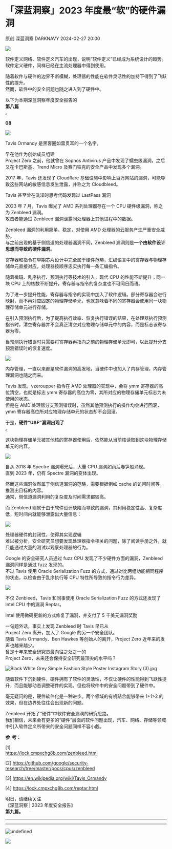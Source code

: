 #  「深蓝洞察」2023 年度最“软”的硬件漏洞   
原创 深蓝洞察  DARKNAVY   2024-02-27 20:00  
  
![](https://mmbiz.qpic.cn/sz_mmbiz_png/6aFicjrXnvgiaEib8aWzNjUo6aIhjMTbe4nNolDABpAMoeHxgkao7uibjiaBRcew2WIGVEsf5DWzhebZOEcplAOLn6Q/640?wx_fmt=png&from=appmsg "")  
  
[](http://mp.weixin.qq.com/s?__biz=MzkyMjM5MTk3NQ==&mid=2247485473&idx=1&sn=dac56a776c57366e00cf5b7217c74a4c&chksm=c1f44ce9f683c5ffb68f9b26d16d4ac769e732df0b4d473685d25e15343f40087dfff27749e4&scene=21#wechat_redirect)  
  
  
软件定义网络、软件定义汽车的出现，说明“软件定义”已经成为系统设计的趋势。软件定义硬件，同样已经在主流处理器中得到使用。  
  
  
随着软件与硬件的边界不断模糊，处理器的性能在软件灵活性的加持下得到了飞跃性的提升。  
然而，软件中的安全问题也随之进入到了硬件中。  
  
  
以下为本期深蓝洞察年度安全报告的  
**第八篇**  
。  
  
  
**08**  
  
  
  
  
![](https://mmbiz.qpic.cn/sz_mmbiz_png/6aFicjrXnvghWzd8ShKR6nWmAYFPMPODHvwziaib7SHwYgyJvcNVkxsibYDfdBkYAd8c7ibVkZBh5tqX4baoRFojGlQ/640?wx_fmt=png&from=appmsg "")  
  
  
Tavis Ormandy 是黑客圈如雷贯耳的一个名字。  
  
  
早在他作为创始成员组建   
Project Zero 之前，他就曾在 Sophos Antivirus 产品中发现了蠕虫级漏洞，之后  
又在卡巴斯基、Trend Micro 及赛门铁克的安全产品中发现多个漏洞。  
  
  
2017 年，Tavis 还发现了 Cloudflare 基础设施中影响上百万网站的漏洞，可能导致这些网站的敏感信息发生泄露，并称之为 Cloudbleed。  
  
  
  
Tavis 甚至曾在洗澡时思考代码发现过 LastPass 漏洞  
  
  
2023 年 7 月，Tavis 曝光了 AMD 系列处理器存在一个 CPU 硬件级漏洞，称之为 Zenbleed 漏洞。  
攻击者能通过 Zenbleed 漏洞泄露同处理器上其他进程中的数据。  
  
  
Zenbleed 漏洞的利用简单、稳定，对使用 AMD 处理器的云服务产生严重安全威胁。  
与之前出现的基于侧信道的处理器漏洞不同，Zenbleed 漏洞则是**一个由软件设计思想而导致的硬件漏洞**。  
  
  
寄存器和指令在早期芯片设计中完全属于硬件范畴，汇编语言中的寄存器与物理存储单元直接对应，处理器按顺序忠实执行每一条汇编指令。  
  
  
随着微码、乱序执行、预测执行等技术的引入，现代 CPU 的性能不断提升；同一块 CPU 上的核数不断提升，寄存器与指令的复杂度也不可同日而语。  
  
  
为了进一步提升性能，寄存器与指令的实现中加入了软件逻辑。部分寄存器会进行映射，而不再对应固定的物理存储单元，也就意味着不同的寄存器会使用同一块物理存储单元进行存储。  
  
  
在引入预测执行后，为了提高执行效率、恢复执行错误的结果，在处理器执行预测指令时，清空寄存器并不会真正清空对应物理存储单元中的内容，而是标志该寄存器为零。  
  
  
当预测执行错误时只需要将寄存器再指向之前的物理存储单元即可，以此提升分支预测错误时的恢复速度。  
  
  
![](https://mmbiz.qpic.cn/sz_mmbiz_png/6aFicjrXnvggNiaaaRjoUzjNveDKd3KibghBB4uky6iakNypWZEZWq6HdmMHl2LvuBN8icQqibyicb1I3qo8Bnj0a2ZWw/640?wx_fmt=png&from=appmsg "")  
  
  
内存管理，一直以来都是软件漏洞的高发地，当硬件中也加入了内存管理，内存管理漏洞也随之而来。  
  
  
Tavis 发现，vzeroupper 指令在 AMD 处理器的实现中，会将 ymm 寄存器的高位清空，也就是标志 ymm 寄存器的高位为零，其所对应的物理存储单元标志为未使用的状态。  
但是在 AMD 处理器分支预测错误时，虽然其他预测执行的操作均会进行回滚，ymm 寄存器高位所对应物理存储单元的状态却不会回滚。  
  
  
于是，**硬件“UAF”漏洞出现了**  
。  
  
  
这块物理存储单元被其他核的寄存器使用后，依然能从当前核读取到这块物理存储单元的内容。  
  
  
![](https://mmbiz.qpic.cn/sz_mmbiz_gif/6aFicjrXnvghWzd8ShKR6nWmAYFPMPODHkh60PoQ0tebwslRibNxfxEI8oCXbBnunt9qnK6KF3DUv6qwLic2bx0RA/640?wx_fmt=gif&from=appmsg "")  
  
  
   
  
自从 2018 年 Spectre 漏洞曝光后，大量 CPU 漏洞如雨后春笋般涌现。  
直到 2023 年，仍有 Spectre 漏洞的变体出现。  
  
  
然而这些漏洞依然属于侧信道漏洞的范畴，需要根据例如 cache 的访问时间等，推测出目标的内容。  
通常，侧信道漏洞利用的复杂度及时间需求都较高。  
  
  
而 Zenbleed 则属于由于软件设计缺陷而导致的漏洞，其利用稳定性高、复杂度低，短时间内就能够泄露出大量信息：  
  
  
![](https://mmbiz.qpic.cn/sz_mmbiz_gif/6aFicjrXnvggNiaaaRjoUzjNveDKd3KibghaMYxOkRvgbsF3nua918LZapDIWFIv1vfMHWh23Msa3Q7yvKdCyNHBg/640?wx_fmt=gif&from=appmsg "")  
  
  
处理器硬件的封闭性，使得其实现逻辑  
难以被分析，安全研究员想要发现处理器指令相关的问题，除了阅读手册之外，就只能通过大量的测试以观察处理器的行为。  
  
  
Google 的安全研究人员通过 fuzz CPU 发现了不少硬件方面的漏洞，Zenbleed 漏洞同样是通过 fuzz 发现的。  
不过 Tavis 使用 Oracle Serialization Fuzz 的方式，通过对比两组功能相同程序的状态，以检查由于乱序执行等 CPU 特性所导致的指令行为差异。  
  
  
![](https://mmbiz.qpic.cn/sz_mmbiz_png/6aFicjrXnvggNiaaaRjoUzjNveDKd3KibghwXy4VPNwaLveXIOjJiaw2ibQyuib3gbiah0htCCNYeMRob2qJUibT77B3og/640?wx_fmt=png&from=appmsg "")  
  
  
不仅 Zenbleed，Tavis 和同事使用 Oracle Serialization Fuzz 的方式还发现了 Intel CPU 中的漏洞 Reptar。  
  
  
  
Intel 使用微码更新的方式修复了漏洞，并支付了 5 千美元漏洞奖励  
  
  
一句题外话，事实上发现 Zenbleed 时 Tavis 早已从   
Project Zero 离开，加入了 Google 的另一个安全团队。  
随着 Tavis Ormandy、Ben Hawkes 等创始人的离开，Project Zero 近年来的发声也越来越少。  
曾是十年来安全研究员最向往之处之一的   
Project Zero，未来还会保持安全研究最顶尖的水平吗？  
  
  
![](https://mmbiz.qpic.cn/mmbiz_jpg/6aFicjrXnvgh167HNTPdc1vuOzu9VfyFkiaJqvlfQJNf4bpoCYicibrAibQDNveBRyXtTXKcG9NuKTqgribPcBIoKwYw/640?wx_fmt=jpeg "Black White Grey Simple Fashion Style Poster Instagram Story (3).jpg")  
  
  
  
随着软件下沉到硬件，硬件拥有了软件的灵活性，不仅让硬件的性能得到飞跃性提升，而且能够动态调整硬件的实现。但也将软件中的安全问题带到了硬件中。  
  
  
毫无疑问的是，硬件软件化是一种进步。两个领域的有机结合能够带来 1+1>2 的效果，但在边界处往往会出现新的问题。  
  
  
Zenbleed 开拓了“硬件”中软件安全漏洞的研究思路。  
我们相信，未来会有更多的“硬件”层面的软件问题出现，汽车、网络、存储等领域中引入软件定义所带来的安全问题同样不容小觑。  
  
  
  
**参  考：**  
  
[1]   
https://lock.cmpxchg8b.com/zenbleed.html  
  
[2] https://github.com/google/security-research/tree/master/pocs/cpus/zenbleed  
  
[3] https://en.wikipedia.org/wiki/Tavis_Ormandy  
  
[4] https://lock.cmpxchg8b.com/reptar.html  
  
  
明日，请继续关注  
《深蓝洞察 | 2023 年度安全报告》  
**第九篇。**  
****  
  
****  
![](https://mmbiz.qpic.cn/sz_mmbiz_png/6aFicjrXnvghWzd8ShKR6nWmAYFPMPODHylVjLRkvHnsFzJpx2o24Vk9u7gT33xRjicxiaS977R42icOp0WHDoV7oA/640?wx_fmt=png&from=appmsg "undefined")  
  
![](https://mmbiz.qpic.cn/sz_mmbiz_png/6aFicjrXnvghWzd8ShKR6nWmAYFPMPODHUwQWHB2A0sUK9fx6Urx9470gn6TpjkCJ7zTHk7CcYRicHFDQ6q09FZQ/640?wx_fmt=png&from=appmsg "")  
  
  
  
